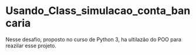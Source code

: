# Usando_Class_simulacao_conta_bancaria
 Nesse desafio, proposto no curso de Python 3, ha ultilazão do POO para reazilar esse projeto. 
